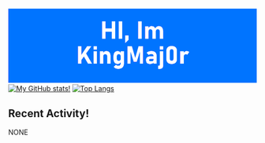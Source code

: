 [![Profile](https://raw.githubusercontent.com/kingmaj0r/KingMaj0r/master/index.png)](https://github.com/KingMaj0r)
<br>
[![My GitHub stats!](https://github-readme-stats.vercel.app/api?username=KingMaj0r&show_icons=true&theme=dracula)](https://github.com/KingMaj0r)
[![Top Langs](https://github-readme-stats.vercel.app/api/top-langs/?username=KingMaj0r&theme=dracula&layout=compact)](https://github.com/KingMaj0r)
<br>


## Recent Activity!
<!--START_SECTION:activity-->
NONE 
<!--END_SECTION:activity-->
